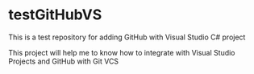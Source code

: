 # testGitHubVS
This is a test repository for adding GitHub with Visual Studio C# project

<p>This project will help me to know how to integrate with Visual Studio Projects and GitHub with Git VCS</P>
